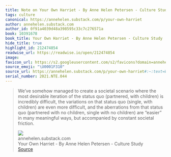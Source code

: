 ```yaml
---
title: Note on Your Own Harriet - By Anne Helen Petersen - Culture Study via annehelen.substack.com
tags: culture
canonical: https://annehelen.substack.com/p/your-own-harriet
author: annehelen.substack.com
author_id: 0f91a4039d48a398595c33c7c276571a
book: 10391678
book_title: Your Own Harriet - By Anne Helen Petersen - Culture Study
hide_title: true
highlight_id: 212474854
readwise_url: https://readwise.io/open/212474854
image:
favicon_url: https://s2.googleusercontent.com/s2/favicons?domain=annehelen.substack.com
source_emoji: "\U0001F310"
source_url: https://annehelen.substack.com/p/your-own-harriet#:~:text=We%E2%80%99ve%20somehow%20managed,constant%20societal%20friction.
serial_number: 2021.NTE.044
---
```

> We’ve somehow managed to create a societal scenario where the most desirable iteration of the status quo (partnered, with children) is incredibly difficult, the variations on that status quo (single, with children) are even more difficult, and the aberrations from that status quo (partnered with no children, single with no children) are “easier” in many meaningful ways, but accompanied by constant societal friction.
> <div class="quoteback-footer"><div class="quoteback-avatar"><img class="mini-favicon" src="https://s2.googleusercontent.com/s2/favicons?domain=annehelen.substack.com"></div><div class="quoteback-metadata"><div class="metadata-inner"><span style="display:none">FROM:</span><div aria-label="annehelen.substack.com" class="quoteback-author"> annehelen.substack.com</div><div aria-label="Your Own Harriet - By Anne Helen Petersen - Culture Study" class="quoteback-title"> Your Own Harriet - By Anne Helen Petersen - Culture Study</div></div></div><div class="quoteback-backlink"><a target="_blank" aria-label="go to the full text of this quotation" rel="noopener" href="https://annehelen.substack.com/p/your-own-harriet#:~:text=We%E2%80%99ve%20somehow%20managed,constant%20societal%20friction." class="quoteback-arrow"> Source</a></div></div>